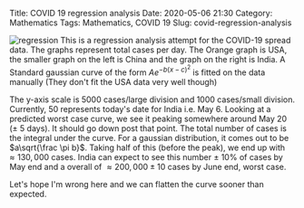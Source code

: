 Title: COVID 19 regression analysis 
Date: 2020-05-06 21:30
Category: Mathematics
Tags: Mathematics, COVID 19
Slug: covid-regression-analysis

![regression]({static}res/covid-regression-analysis.png)
This is a regression analysis attempt for the COVID-19 spread data. The graphs represent total cases per day. The Orange graph is USA, the smaller graph on the left is China and the graph on the right is India. A Standard gaussian curve of the form $Ae^{-b(x-c)^2}$ is fitted on the data manually (They don't fit the USA data very well though)

The y-axis scale is 5000 cases/large division and 1000 cases/small division. Currently, 50 represents today's date for India i.e. May 6. Looking at a predicted worst case curve, we see it peaking somewhere around May 20 ($\pm$ 5 days). It should go down post that point. The total number of cases is the integral under the curve. For a gaussian distribution, it comes out to be $a\sqrt{\frac \pi b}$. Taking half of this (before the peak), we end up with $\approx 130,000$ cases. India can expect to see this number $\pm$ 10% of cases by May end and a overall of $\approx 200,000 \pm 10%$ cases by June end, worst case. 

Let's hope I'm wrong here and we can flatten the curve sooner than expected.
